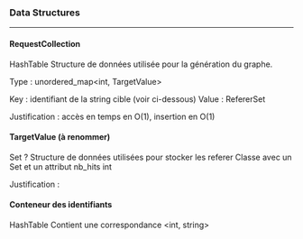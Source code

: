 ### Data Structures
---

#### RequestCollection 
HashTable
Structure de données utilisée pour la génération du graphe.

Type : unordered_map<int, TargetValue>

Key : identifiant de la string cible (voir ci-dessous)
Value : RefererSet

Justification : accès en temps en O(1), insertion en O(1)

#### TargetValue (à renommer)

Set ?
Structure de données utilisées pour stocker les referer
Classe avec un Set<int> et un attribut nb_hits int

Justification : 

#### Conteneur des identifiants

HashTable
Contient une correspondance  <int, string>
